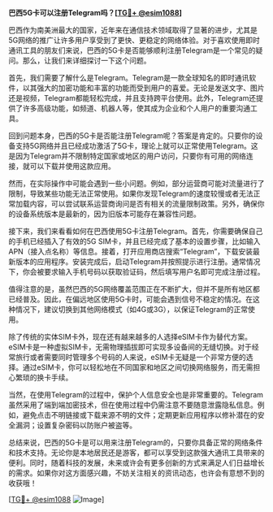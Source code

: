 **巴西5G卡可以注册Telegram吗？[[TG💪+ @esim1088](https://t.me/s/esim1088)]**

巴西作为南美洲最大的国家，近年来在通信技术领域取得了显著的进步，尤其是5G网络的推广让许多用户享受到了更快、更稳定的网络体验。对于喜欢使用即时通讯工具的朋友们来说，巴西的5G卡是否能够顺利注册Telegram是一个常见的疑问。那么，让我们来详细探讨一下这个问题。

首先，我们需要了解什么是Telegram。Telegram是一款全球知名的即时通讯软件，以其强大的加密功能和丰富的功能而受到用户的喜爱。无论是发送文字、图片还是视频，Telegram都能轻松完成，并且支持跨平台使用。此外，Telegram还提供了许多高级功能，如频道、机器人等，使其成为企业和个人用户的重要沟通工具。

回到问题本身，巴西的5G卡是否能注册Telegram呢？答案是肯定的。只要你的设备支持5G网络并且已经成功激活了5G卡，理论上就可以正常使用Telegram。这是因为Telegram并不限制特定国家或地区的用户访问，只要你有可用的网络连接，就可以下载并使用这款应用。

然而，在实际操作中可能会遇到一些小问题。例如，部分运营商可能对流量进行了限制，导致某些功能无法正常使用。如果你发现Telegram的速度较慢或者无法正常加载内容，可以尝试联系运营商询问是否有相关的流量限制政策。另外，确保你的设备系统版本是最新的，因为旧版本可能存在兼容性问题。

接下来，我们来看看如何在巴西使用5G卡注册Telegram。首先，你需要确保自己的手机已经插入了有效的5G SIM卡，并且已经完成了基本的设置步骤，比如输入APN（接入点名称）等信息。接着，打开应用商店搜索“Telegram”，下载安装最新版本的应用程序。安装完成后，启动Telegram并按照提示进行注册。通常情况下，你会被要求输入手机号码以获取验证码，然后填写用户名即可完成注册过程。

值得注意的是，虽然巴西的5G网络覆盖范围正在不断扩大，但并不是所有地区都已经普及。因此，在偏远地区使用5G卡时，可能会遇到信号不稳定的情况。在这种情况下，建议切换到其他网络模式（如4G或3G），以保证Telegram的正常使用。

除了传统的实体SIM卡外，现在还有越来越多的人选择eSIM卡作为替代方案。eSIM卡是一种虚拟SIM卡，无需物理插拔即可实现多设备间的无缝切换。对于经常旅行或者需要同时管理多个号码的人来说，eSIM卡无疑是一个非常方便的选择。通过eSIM卡，你可以轻松地在不同国家和地区之间切换网络服务，而无需担心繁琐的换卡手续。

当然，在使用Telegram的过程中，保护个人信息安全也是非常重要的。Telegram虽然采用了端到端加密技术，但在使用过程中仍需注意不要随意泄露隐私信息。例如，避免点击不明链接或下载来源不明的文件；定期更新应用程序以修补潜在的安全漏洞；设置复杂密码以防账户被盗等。

总结来说，巴西的5G卡是可以用来注册Telegram的，只要你具备正常的网络条件和技术支持。无论你是本地居民还是游客，都可以享受到这款强大通讯工具带来的便利。同时，随着科技的发展，未来或许会有更多创新的方式来满足人们日益增长的需求。如果你对这方面感兴趣，不妨关注相关的资讯动态，也许会有意想不到的收获哦！

[[TG💪+ @esim1088](https://t.me/s/esim1088) ![Image](https://i.postimg.cc/4NQfJmqS/Snipaste-2025-05-13-00-14-12.png)]